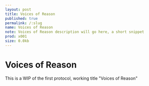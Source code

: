```yaml
---
layout: post
title: Voices of Reason
published: true
permalink: /:slug
name: Voices of Reason
note: Voices of Reason description will go here, a short snippet
prod: x001
size: 0.0kb
---
```


# Voices of Reason

This is a WIP of the first protocol, working title "Voices of Reason"